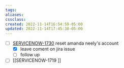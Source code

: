 ```yaml
---
tags:
aliases:
cssclass:
created: 2022-11-14T16:54:59-05:00
updated: 2022-11-14T17:45:38-05:00
---
```


 - [ ] [SERVICENOW-1730](https://jira.appriss.com/browse/SERVICENOW-1730) reset amanda neely's account 
	 - [x] leave coment on jira issue 
	 - [ ] follow up 
 - [ ] [[SERVICENOW-1719 ]]